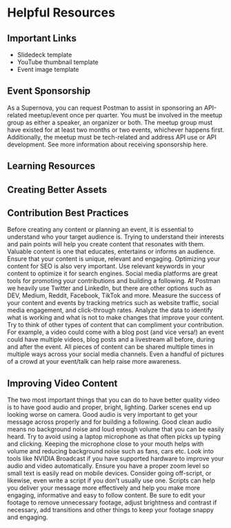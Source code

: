 # Helpful Resources
## Important Links
- Slidedeck template
- YouTube thumbnail template
- Event image template

## Event Sponsorship
As a Supernova, you can request Postman to assist in sponsoring an API-related meetup/event once per quarter. You must be involved in the meetup group as either a speaker, an organizer or both. The meetup group must have existed for at least two months or two events, whichever happens first. Additionally, the meetup must be tech-related and address API use or API development. See more information about receiving sponsorship here.

## Learning Resources

## Creating Better Assets

## Contribution Best Practices
Before creating any content or planning an event, it is essential to understand who your target audience is. Trying to understand their interests and pain points will help you create content that resonates with them. Valuable content is one that educates, entertains or informs an audience. Ensure that your content is unique, relevant and engaging. Optimizing your content for SEO is also very important. Use relevant keywords in your content to optimize it for search engines. Social media platforms are great tools for promoting your contributions and building a following. At Postman we heavily use Twitter and LinkedIn, but there are other options such as DEV, Medium, Reddit, Facebook, TikTok and more. Measure the success of your content and events by tracking metrics such as website traffic, social media engagement, and click-through rates. Analyze the data to identify what is working and what is not to make changes that improve your content. Try to think of other types of content that can compliment your contribution. For example, a video could come with a blog post (and vice versa!) an event could have multiple videos, blog posts and a livestream all before, during and after the event. All pieces of content can be shared multiple times in multiple ways across your social media channels. Even a handful of pictures of a crowd at your event/talk can help raise more awareness.

## Improving Video Content
The two most important things that you can do to have better quality video is to have good audio and proper, bright, lighting. Darker scenes end up looking worse on camera. Good audio is very important to get your message across properly and for building a following. Good clean audio means no background noise and loud enough volume that you can be easily heard. Try to avoid using a laptop microphone as that often picks up typing and clicking. Keeping the microphone close to your mouth helps with volume and reducing background noise such as fans, cars etc.
Look into tools like NVIDIA Broadcast if you have supported hardware to improve your audio and video automatically. Ensure you have a proper zoom level so small text is easily read on mobile devices. Consider going off-script, or likewise, even write a script if you don’t usually use one. Scripts can help you deliver your message more effectively and help you make more engaging, informative and easy to follow content. Be sure to edit your footage to remove unnecessary footage, adjust brightness and contrast if necessary, add transitions and other things to keep your footage snappy and engaging.
